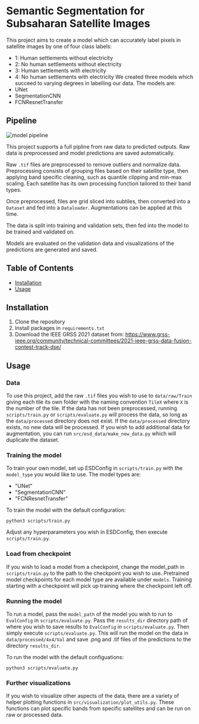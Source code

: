 # Semantic Segmentation for Subsaharan Satellite Images

This project aims to create a model which can accurately label pixels in satellite images by one of four class labels:

- 1: Human settlements without electricity
- 2: No human settlements without electricity
- 3: Human settlements with electricity
- 4: No human settlements with electricity
  We created three models which succeed to varying degrees in labelling our data.
  The models are:
- UNet
- SegmentationCNN
- FCNResnetTransfer

## Pipeline

![model pipeline](https://github.com/cs175cv-w2024/final-project-the-thunder-men/assets/116922352/b33daac7-c987-46e7-b37c-d574276759d1)

This project supports a full pipline from raw data to predicted outputs. Raw data is preprocessed and model predictions are saved automatically.

Raw `.tif` files are preprocessed to remove outliers and normalize data. Preprocessing consists of grouping files based on their satellite type, then applying band specific cleaning, such as quantile clipping and min-max scaling. Each satellite has its own processing function tailored to their band types.

Once preprocessed, files are grid sliced into subtiles, then converted into a `Dataset` and fed into a `Dataloader`. Augmentations can be applied at this time.

The data is split into training and validation sets, then fed into the model to be trained and validated on.

Models are evaluated on the validation data and visualizations of the predictions are generated and saved.

## Table of Contents

- [Installation](#installation)
- [Usage](#usage)

## Installation

1. Clone the repository
2. Install packages in `requirements.txt`
3. Download the IEEE GRSS 2021 dataset from: https://www.grss-ieee.org/community/technical-committees/2021-ieee-grss-data-fusion-contest-track-dse/

## Usage

### Data

To use this project, add the raw `.tif` files you wish to use to `data/raw/Train` giving each tile its own folder with the naming convention `TileX` where `X` is the number of the tile. If the data has not been preprocessed, running `scripts/train.py` or `scripts/evaluate.py` will process the data, so long as the `data/processed` directory does not exist. If the `data/processed` directory exists, no new data will be processed. If you wish to add additional data for augmentation, you can run `src/esd_data/make_new_data.py` which will duplicate the dataset.

### Training the model

To train your own model, set up ESDConfig in `scripts/train.py` with the `model_type` you would like to use. The model types are:

- "UNet"
- "SegmentationCNN"
- "FCNResnetTransfer"

To train the model with the default configuration:

```
python3 scripts/train.py
```

Adjust any hyperparameters you wish in ESDConfig, then execute `scripts/train.py`.

### Load from checkpoint

If you wish to load a model from a checkpoint, change the model_path in `scripts/train.py` to the path to the checkpoint you wish to use. Pretrained model checkpoints for each model type are available under `models`. Training starting with a checkpoint will pick up training where the checkpoint left off.

### Running the model

To run a model, pass the `model_path` of the model you wish to run to `EvalConfig` in `scripts/evaluate.py`. Pass the `results_dir` directory path of where you wish to save results to `EvalConfig` in `scripts/evaluate.py`. Then simply execute `scripts/evaluate.py`. This will run the model on the data in `data/processed/4x4/Val` and save .png and .tif files of the predictions to the directory `results_dir`.

To run the model with the default configuations:

```
python3 scripts/evaluate.py
```

### Further visualizations

If you wish to visualize other aspects of the data, there are a variety of helper plotting functions in `src/visualization/plot_utils.py`. These functions can plot specific bands from specific satellites and can be run on raw or processed data.
